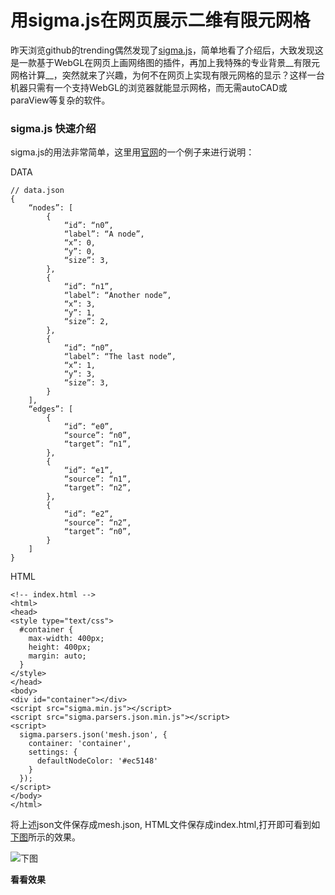 用sigma.js在网页展示二维有限元网格
=====================

昨天浏览github的trending偶然发现了[sigma.js](<http://www.sigmajs.org>)，简单地看了介绍后，大致发现这是一款基于WebGL在网页上画网络图的插件，再加上我特殊的专业背景__有限元网格计算__，突然就来了兴趣，为何不在网页上实现有限元网格的显示？这样一台机器只需有一个支持WebGL的浏览器就能显示网格，而无需autoCAD或paraView等复杂的软件。

### sigma.js 快速介绍

sigma.js的用法非常简单，这里用[官网](<http://sigmajs.org>)的一个例子来进行说明：

DATA


    // data.json
    {
        “nodes”: [
            {
                “id”: “n0”,
                “label”: “A node”,
                “x”: 0,
                “y”: 0,
                “size”: 3,
            },
            {
                “id”: “n1”,
                “label”: “Another node”,
                “x”: 3,
                “y”: 1,
                “size”: 2,
            },
            {
                “id”: “n0”,
                “label”: “The last node”,
                “x”: 1,
                “y”: 3,
                “size”: 3,
            }
        ],
        “edges”: [
            {
                “id”: “e0”,
                “source”: “n0”,
                “target”: “n1”,
            },
            {
                “id”: “e1”,
                “source”: “n1”,
                “target”: “n2”,
            },
            {
                “id”: “e2”,
                “source”: “n2”,
                “target”: “n0”,
            }
        ]
    }

HTML

    <!-- index.html -->
    <html>
    <head>
    <style type="text/css">
      #container {
        max-width: 400px;
        height: 400px;
        margin: auto;
      }
    </style>
    </head>
    <body>
    <div id="container"></div>
    <script src="sigma.min.js"></script>
    <script src="sigma.parsers.json.min.js"></script>
    <script>
      sigma.parsers.json('mesh.json', {
        container: 'container',
        settings: {
          defaultNodeColor: '#ec5148'
        }
      });
    </script>
    </body>
    </html>

将上述json文件保存成mesh.json, HTML文件保存成index.html,打开即可看到如[下图](https://raw.github.com/polariszz/blog/master/img/sigmajs/sigmajs_3_nodes.png)所示的效果。

![下图](https://raw.github.com/polariszz/blog/master/img/sigmajs/sigmajs_3_nodes.png)

__看看效果__
